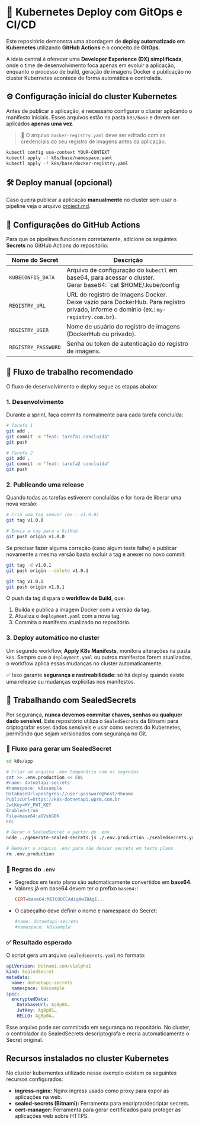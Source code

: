 # 🚀 Kubernetes Deploy com GitOps e CI/CD

Este repositório demonstra uma abordagem de **deploy automatizado em Kubernetes** utilizando **GitHub Actions** e o conceito de **GitOps**.

A ideia central é oferecer uma **Developer Experience (DX) simplificada**, onde o time de desenvolvimento foca apenas em evoluir a aplicação, enquanto o processo de build, geração de imagens Docker e publicação no cluster Kubernetes acontece de forma automática e controlada.

## ⚙️ Configuração inicial do cluster Kubernetes

Antes de publicar a aplicação, é necessário configurar o cluster aplicando o manifesto iniciais. Esses arquivos estão na pasta `k8s/base` e devem ser aplicados **apenas uma vez**.

> 📌 O arquivo `docker-registry.yaml` deve ser editado com as credenciais do seu registro de imagens antes da aplicação.

```sh
kubectl config use-context YOUR-CONTEXT
kubectl apply -f k8s/base/namespace.yaml
kubectl apply -f k8s/base/docker-registry.yaml
```

## 🛠️ Deploy manual (opcional)

Caso queira publicar a aplicação **manualmente** no cluster sem usar o pipeline veja o arquivo [project.md](project.md).

## 🔑 Configurações do GitHub Actions

Para que os pipelines funcionem corretamente, adicione os seguintes **Secrets** no GitHub Actions do repositório:

| Nome do Secret      | Descrição                                                                                                                                |
| ------------------- | ---------------------------------------------------------------------------------------------------------------------------------------- |
| `KUBECONFIG_DATA`   | Arquivo de configuração do `kubectl` em base64, para acessar o cluster. <br>Gerar base64: `cat $HOME/.kube/config | base64 -w 0`        |
| `REGISTRY_URL`      | URL do registro de imagens Docker. <br>Deixe vazio para DockerHub. Para registro privado, informe o domínio (ex.: `my-registry.com.br`). |
| `REGISTRY_USER`     | Nome de usuário do registro de imagens (DockerHub ou privado).                                                                           |
| `REGISTRY_PASSWORD` | Senha ou token de autenticação do registro de imagens.                                                                                   |


## 🚦 Fluxo de trabalho recomendado

O fluxo de desenvolvimento e deploy segue as etapas abaixo:

### 1. Desenvolvimento

Durante a sprint, faça commits normalmente para cada tarefa concluída:

```bash
# Tarefa 1
git add .
git commit -m "feat: tarefa1 concluída"
git push

# Tarefa 2
git add .
git commit -m "feat: tarefa2 concluída"
git push
```

### 2. Publicando uma release

Quando todas as tarefas estiverem concluídas e for hora de liberar uma nova versão:

```bash
# Cria uma tag semver (ex.: v1.0.0)
git tag v1.0.0

# Envia a tag para o GitHub
git push origin v1.0.0
```

Se precisar fazer alguma correção (caso algum teste falhe) e publicar novamente a mesma versão basta excluir a tag e anexer no novo commit:

```sh
git tag -d v1.0.1
git push origin --delete v1.0.1

git tag v1.0.1
git push origin v1.0.1
```

O push da tag dispara o **workflow de Build**, que:
1. Builda e publica a imagem Docker com a versão da tag.
2. Atualiza o `deployment.yaml` com a nova tag.
3. Commita o manifesto atualizado no repositório.

### 3. Deploy automático no cluster

Um segundo workflow, **Apply K8s Manifests**, monitora alterações na pasta `k8s`.
Sempre que o `deployment.yaml` ou outros manifestos forem atualizados, o workflow aplica essas mudanças no cluster automaticamente.

✅ Isso garante **segurança e rastreabilidade**: só há deploy quando existe uma release ou mudanças explícitas nos manifestos.

## 🔐 Trabalhando com SealedSecrets

Por segurança, **nunca devemos commitar chaves, senhas ou qualquer dado sensível**.
Este repositório utiliza o `SealedSecrets` da Bitnami para criptografar esses dados sensíveis e usar como secrets do Kubernetes, permitindo que sejam versionados com segurança no Git.

### 📌 Fluxo para gerar um SealedSecret

```sh
cd k8s/app

# Criar um arquivo .env temporário com os segredos
cat >> .env.production << EOL
#name: dotnetapi-secrets
#namespace: k8ssample
DatabaseUrl=postgres://user:password@host/dbname
PublicUrl=https://k8s-dotnetapi.wprm.com.br
JwtKey=MY_PWT_KEY
Enabled=true
File=base64:aGVsbG8K
EOL

# Gerar o SealedSecret a partir do .env
node ../generate-sealed-secrets.js ./.env.production ./sealedsecrets.yaml

# Remover o arquivo .env para não deixar secrets em texto plano
rm .env.production
```

### 📖 Regras do `.env`

- Segredos em texto plano são automaticamente convertidos em **base64**.
- Valores já em base64 devem ter o prefixo `base64:`:
  ```ini
  CERT=base64:MIIC8DCCAdigAwIBAgI...
  ```
- O cabeçalho deve definir o nome e namespace do Secret:
  ```ini
  #name: dotnetapi-secrets
  #namespace: k8ssample
  ```

### ✅ Resultado esperado

O script gera um arquivo `sealedsecrets.yaml` no formato:

```yaml
apiVersion: bitnami.com/v1alpha1
kind: SealedSecret
metadata:
  name: dotnetapi-secrets
  namespace: k8ssample
spec:
  encryptedData:
    DatabaseUrl: AgBp0G…
    JwtKey: AgBp05…
    HELLO: AgBp0A…
```

Esse arquivo pode ser commitado em segurança no repositório.
No cluster, o controlador do SealedSecrets descriptografa e recria automaticamente o Secret original.

## Recursos instalados no cluster Kubernetes

No cluster kubernentes utilizado nesse exemplo existem os seguintes recursos configurados:

- **ingress-nginx:** Nginx ingress usado como proxy para expor as aplicações na web.
- **sealed-secrets (Bitnami):** Ferramenta para encriptar/decriptar secrets.
- **cert-manager:** Ferramenta para gerar certificados para proteger as aplicações web sobre HTTPS.